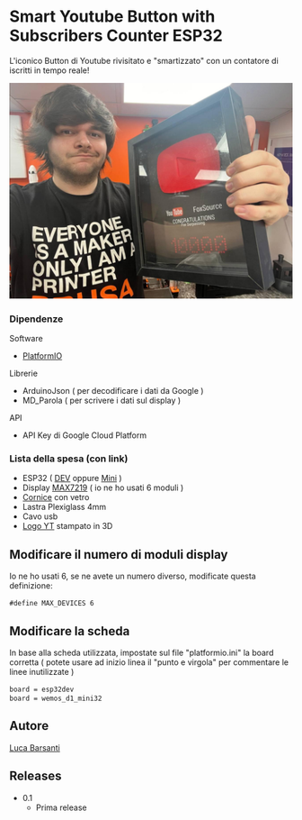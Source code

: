 # Smart Youtube Button with Subscribers Counter ESP32

L'iconico Button di Youtube rivisitato e "smartizzato" con un contatore di iscritti in tempo reale!

![YTButton](https://raw.githubusercontent.com/lucabarsanti/ESP32_YT_Button/main/img/thumb.jpg "YTButton")


### Dipendenze
Software
* [PlatformIO](https://platformio.org/platformio-ide "PlatformIO")

Librerie
* ArduinoJson ( per decodificare i dati da Google )
* MD_Parola ( per scrivere i dati sul display )

API
* API Key di Google Cloud Platform

### Lista della spesa (con link)

* ESP32 ( [DEV](https://amzn.to/3mPKY1h "DEV") oppure [Mini](https://amzn.to/30SiSKK "Mini") )
* Display [MAX7219](https://amzn.to/3ejAodZ "MAX7219") ( io ne ho usati 6 moduli )
* [Cornice](https://amzn.to/3JhC6e4 "Cornice") con vetro
* Lastra Plexiglass 4mm
* Cavo usb
* [Logo YT](https://www.thingiverse.com/thing:3385754 "Logo YT") stampato in 3D

## Modificare il numero di moduli display

Io ne ho usati 6, se ne avete un numero diverso, modificate questa definizione:
```
#define MAX_DEVICES 6
```

## Modificare la scheda

In base alla scheda utilizzata, impostate sul file "platformio.ini" la board corretta ( potete usare ad inizio linea il "punto e virgola" per commentare le linee inutilizzate )
```
board = esp32dev
board = wemos_d1_mini32
```

## Autore

[Luca Barsanti](www.foxsource.it)

## Releases

* 0.1
    * Prima release
